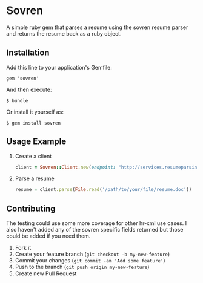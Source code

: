 # Sovren

A simple ruby gem that parses a resume using the sovren resume parser and returns the resume back as a ruby object.

## Installation

Add this line to your application's Gemfile:

    gem 'sovren'

And then execute:

    $ bundle

Or install it yourself as:

    $ gem install sovren

## Usage Example

1. Create a client

    ```ruby
    client = Sovren::Client.new(endpoint: "http://services.resumeparsing.com/ParsingService.asmx?wsdl", account_id: "your sovren account id", service_key: "your sovren service key")
    ```

2. Parse a resume

    ```ruby
    resume = client.parse(File.read('/path/to/your/file/resume.doc'))
    ```

## Contributing

The testing could use some more coverage for other hr-xml use cases.  I also haven't added any of the sovren specific fields returned but those could be added if you need them.

1. Fork it
2. Create your feature branch (`git checkout -b my-new-feature`)
3. Commit your changes (`git commit -am 'Add some feature'`)
4. Push to the branch (`git push origin my-new-feature`)
5. Create new Pull Request
